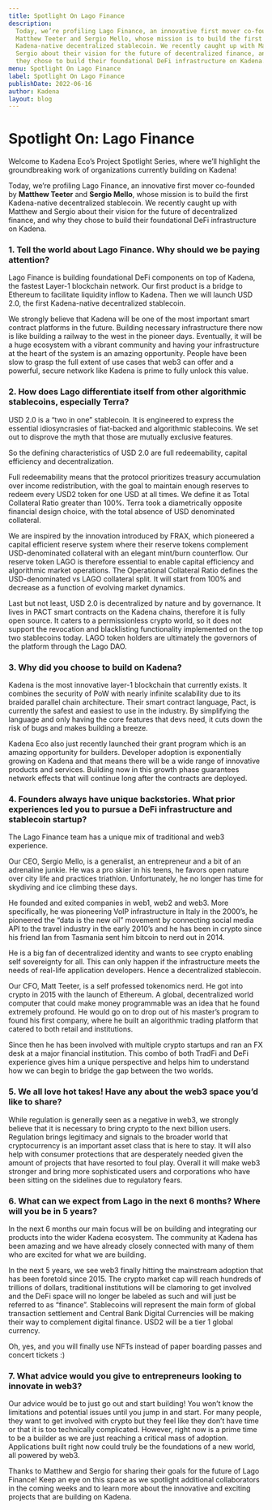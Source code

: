 ```yaml
---
title: Spotlight On Lago Finance
description:
  Today, we’re profiling Lago Finance, an innovative first mover co-founded by
  Matthew Teeter and Sergio Mello, whose mission is to build the first
  Kadena-native decentralized stablecoin. We recently caught up with Matthew and
  Sergio about their vision for the future of decentralized finance, and why
  they chose to build their foundational DeFi infrastructure on Kadena.
menu: Spotlight On Lago Finance
label: Spotlight On Lago Finance
publishDate: 2022-06-16
author: Kadena
layout: blog
---
```


# Spotlight On: Lago Finance

Welcome to Kadena Eco’s Project Spotlight Series, where we’ll highlight the
groundbreaking work of organizations currently building on Kadena!

Today, we’re profiling Lago Finance, an innovative first mover co-founded by
**Matthew Teeter** and **Sergio Mello**, whose mission is to build the first
Kadena-native decentralized stablecoin. We recently caught up with Matthew and
Sergio about their vision for the future of decentralized finance, and why they
chose to build their foundational DeFi infrastructure on Kadena.

### 1. Tell the world about Lago Finance. Why should we be paying attention?

Lago Finance is building foundational DeFi components on top of Kadena, the
fastest Layer-1 blockchain network. Our first product is a bridge to Ethereum to
facilitate liquidity inflow to Kadena. Then we will launch USD 2.0, the first
Kadena-native decentralized stablecoin.

We strongly believe that Kadena will be one of the most important smart contract
platforms in the future. Building necessary infrastructure there now is like
building a railway to the west in the pioneer days. Eventually, it will be a
huge ecosystem with a vibrant community and having your infrastructure at the
heart of the system is an amazing opportunity. People have been slow to grasp
the full extent of use cases that web3 can offer and a powerful, secure network
like Kadena is prime to fully unlock this value.

### 2. How does Lago differentiate itself from other algorithmic stablecoins, especially Terra?

USD 2.0 is a “two in one” stablecoin. It is engineered to express the essential
idiosyncrasies of fiat-backed and algorithmic stablecoins. We set out to
disprove the myth that those are mutually exclusive features.

So the defining characteristics of USD 2.0 are full redeemability, capital
efficiency and decentralization.

Full redeemability means that the protocol prioritizes treasury accumulation
over income redistribution, with the goal to maintain enough reserves to redeem
every USD2 token for one USD at all times. We define it as Total Collateral
Ratio greater than 100%. Terra took a diametrically opposite financial design
choice, with the total absence of USD denominated collateral.

We are inspired by the innovation introduced by FRAX, which pioneered a capital
efficient reserve system where their reserve tokens complement USD-denominated
collateral with an elegant mint/burn counterflow. Our reserve token LAGO is
therefore essential to enable capital efficiency and algorithmic market
operations. The Operational Collateral Ratio defines the USD-denominated vs LAGO
collateral split. It will start from 100% and decrease as a function of evolving
market dynamics.

Last but not least, USD 2.0 is decentralized by nature and by governance. It
lives in PACT smart contracts on the Kadena chains, therefore it is fully open
source. It caters to a permissionless crypto world, so it does not support the
revocation and blacklisting functionality implemented on the top two stablecoins
today. LAGO token holders are ultimately the governors of the platform through
the Lago DAO.

### 3. Why did you choose to build on Kadena?

Kadena is the most innovative layer-1 blockchain that currently exists. It
combines the security of PoW with nearly infinite scalability due to its braided
parallel chain architecture. Their smart contract language, Pact, is currently
the safest and easiest to use in the industry. By simplifying the language and
only having the core features that devs need, it cuts down the risk of bugs and
makes building a breeze.

Kadena Eco also just recently launched their grant program which is an amazing
opportunity for builders. Developer adoption is exponentially growing on Kadena
and that means there will be a wide range of innovative products and services.
Building now in this growth phase guarantees network effects that will continue
long after the contracts are deployed.

### 4. Founders always have unique backstories. What prior experiences led you to pursue a DeFi infrastructure and stablecoin startup?

The Lago Finance team has a unique mix of traditional and web3 experience.

Our CEO, Sergio Mello, is a generalist, an entrepreneur and a bit of an
adrenaline junkie. He was a pro skier in his teens, he favors open nature over
city life and practices triathlon. Unfortunately, he no longer has time for
skydiving and ice climbing these days.

He founded and exited companies in web1, web2 and web3. More specifically, he
was pioneering VoIP infrastructure in Italy in the 2000’s, he pioneered the
“data is the new oil” movement by connecting social media API to the travel
industry in the early 2010’s and he has been in crypto since his friend Ian from
Tasmania sent him bitcoin to nerd out in 2014.

He is a big fan of decentralized identity and wants to see crypto enabling self
sovereignty for all. This can only happen if the infrastructure meets the needs
of real-life application developers. Hence a decentralized stablecoin.

Our CFO, Matt Teeter, is a self professed tokenomics nerd. He got into crypto in
2015 with the launch of Ethereum. A global, decentralized world computer that
could make money programmable was an idea that he found extremely profound. He
would go on to drop out of his master’s program to found his first company,
where he built an algorithmic trading platform that catered to both retail and
institutions.

Since then he has been involved with multiple crypto startups and ran an FX desk
at a major financial institution. This combo of both TradFi and DeFi experience
gives him a unique perspective and helps him to understand how we can begin to
bridge the gap between the two worlds.

### 5. We all love hot takes! Have any about the web3 space you’d like to share?

While regulation is generally seen as a negative in web3, we strongly believe
that it is necessary to bring crypto to the next billion users. Regulation
brings legitimacy and signals to the broader world that cryptocurrency is an
important asset class that is here to stay. It will also help with consumer
protections that are desperately needed given the amount of projects that have
resorted to foul play. Overall it will make web3 stronger and bring more
sophisticated users and corporations who have been sitting on the sidelines due
to regulatory fears.

### 6. What can we expect from Lago in the next 6 months? Where will you be in 5 years?

In the next 6 months our main focus will be on building and integrating our
products into the wider Kadena ecosystem. The community at Kadena has been
amazing and we have already closely connected with many of them who are excited
for what we are building.

In the next 5 years, we see web3 finally hitting the mainstream adoption that
has been foretold since 2015. The crypto market cap will reach hundreds of
trillions of dollars, traditional institutions will be clamoring to get involved
and the DeFi space will no longer be labeled as such and will just be referred
to as “finance”. Stablecoins will represent the main form of global transaction
settlement and Central Bank Digital Currencies will be making their way to
complement digital finance. USD2 will be a tier 1 global currency.

Oh, yes, and you will finally use NFTs instead of paper boarding passes and
concert tickets :)

### 7. What advice would you give to entrepreneurs looking to innovate in web3?

Our advice would be to just go out and start building! You won’t know the
limitations and potential issues until you jump in and start. For many people,
they want to get involved with crypto but they feel like they don’t have time or
that it is too technically complicated. However, right now is a prime time to be
a builder as we are just reaching a critical mass of adoption. Applications
built right now could truly be the foundations of a new world, all powered by
web3.

Thanks to Matthew and Sergio for sharing their goals for the future of Lago
Finance! Keep an eye on this space as we spotlight additional collaborators in
the coming weeks and to learn more about the innovative and exciting projects
that are building on Kadena.
